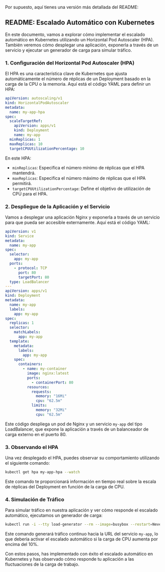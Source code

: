 Por supuesto, aquí tienes una versión más detallada del README:

## README: Escalado Automático con Kubernetes

En este documento, vamos a explorar cómo implementar el escalado automático en Kubernetes utilizando un Horizontal Pod Autoscaler (HPA). También veremos cómo desplegar una aplicación, exponerla a través de un servicio y ejecutar un generador de carga para simular tráfico.

### 1. Configuración del Horizontal Pod Autoscaler (HPA)

El HPA es una característica clave de Kubernetes que ajusta automáticamente el número de réplicas de un Deployment basado en la carga de la CPU o la memoria. Aquí está el código YAML para definir un HPA:

```yaml
apiVersion: autoscaling/v1
kind: HorizontalPodAutoscaler
metadata:
  name: my-app-hpa
spec:
  scaleTargetRef:
    apiVersion: apps/v1
    kind: Deployment
    name: my-app
  minReplicas: 1
  maxReplicas: 10
  targetCPUUtilizationPercentage: 10
```

En este HPA:

- `minReplicas`: Especifica el número mínimo de réplicas que el HPA mantendrá.
- `maxReplicas`: Especifica el número máximo de réplicas que el HPA permitirá.
- `targetCPUUtilizationPercentage`: Define el objetivo de utilización de CPU para el HPA.

### 2. Despliegue de la Aplicación y el Servicio

Vamos a desplegar una aplicación Nginx y exponerla a través de un servicio para que pueda ser accesible externamente. Aquí está el código YAML:

```yaml
apiVersion: v1
kind: Service
metadata:
  name: my-app
spec:
  selector:
    app: my-app
  ports:
    - protocol: TCP
      port: 80
      targetPort: 80
  type: LoadBalancer
---
apiVersion: apps/v1
kind: Deployment
metadata:
  name: my-app
  labels:
    app: my-app
spec:
  replicas: 1
  selector:
    matchLabels:
      app: my-app
  template:
    metadata:
      labels:
        app: my-app
    spec:
      containers:
        - name: my-container
          image: nginx:latest
          ports:
            - containerPort: 80
          resources:
            requests:
              memory: "16Mi"
              cpu: "62.5m"
            limits:
              memory: "32Mi"
              cpu: "62.5m"
```

Este código despliega un pod de Nginx y un servicio `my-app` del tipo LoadBalancer, que expone la aplicación a través de un balanceador de carga externo en el puerto 80.

### 3. Observando el HPA

Una vez desplegado el HPA, puedes observar su comportamiento utilizando el siguiente comando:

```bash
kubectl get hpa my-app-hpa --watch
```

Este comando te proporcionará información en tiempo real sobre la escala de réplicas del Deployment en función de la carga de CPU.

### 4. Simulación de Tráfico

Para simular tráfico en nuestra aplicación y ver cómo responde el escalado automático, ejecutamos un generador de carga:

```bash
kubectl run -i --tty load-generator --rm --image=busybox --restart=Never -- /bin/sh -c "while sleep 0.01; do wget -q -O- http://my-app; done"
```

Este comando generará tráfico continuo hacia la URL del servicio `my-app`, lo que debería activar el escalado automático si la carga de CPU aumenta por encima del 10%.

Con estos pasos, has implementado con éxito el escalado automático en Kubernetes y has observado cómo responde tu aplicación a las fluctuaciones de la carga de trabajo.
